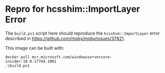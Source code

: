 # Repro for hcsshim::ImportLayer Error 

The `build.ps1` script here should reproduce the `hcsshim::ImportLayer`
error described in https://github.com/moby/moby/issues/37821.

This image can be built with:
```
docker pull mcr.microsoft.com/windowsservercore-insider:10.0.17744.1001
.\build.ps1
```
